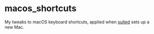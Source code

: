 macos_shortcuts
===============

My tweaks to macOS keyboard shortcuts, applied when [suited][suited] sets up 
a new Mac.


[suited]: https://github.com/norm/suited
